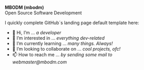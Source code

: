 __MBODM (mbodm)__  
Open Source Software Development

I quickly complete GitHub´s landing page default template here:
- 👋 Hi, I’m ... _a developer_
- 👀 I’m interested in ... _everything dev-related_
- 🌱 I’m currently learning ... _many things. Always!_
- 💞️ I’m looking to collaborate on ... _cool projects, ofc!_
- 📫 How to reach me ... _by sending some mail to webmaster@mbodm.com_
<!---
MBODM/MBODM is a ✨ special ✨ repository because its `README.md` (this file) appears on your GitHub profile.
You can click the Preview link to take a look at your changes.
--->
